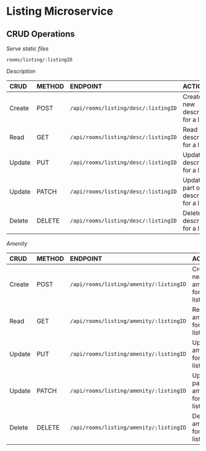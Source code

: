 # Listing Microservice

## CRUD Operations
*Serve static files*
```
rooms/listing/:listingID
```

*Description*

| CRUD    | METHOD  | ENDPOINT                               | ACTION                                      |
|:------- |:--------|:---------------------------------------|:--------------------------------------------|
| Create  | POST    | `/api/rooms/listing/desc/:listingID`   | Create new description for a listing        |
| Read    | GET     | `/api/rooms/listing/desc/:listingID`   | Read description for a listing              |
| Update  | PUT     | `/api/rooms/listing/desc/:listingID`   | Update description for a listing            |
| Update  | PATCH   | `/api/rooms/listing/desc/:listingID`   | Update part of a description for a listing  |
| Delete  | DELETE  | `/api/rooms/listing/desc/:listingID`   | Delete a description for a listing          |


*Amenity*

| CRUD    | METHOD  | ENDPOINT                               | ACTION                                   |
|:------- |:--------|:---------------------------------------|:-----------------------------------------|
| Create  | POST    | `/api/rooms/listing/amenity/:listingID`| Create new amenity for a listing         |
| Read    | GET     | `/api/rooms/listing/amenity/:listingID`| Read amenity for a listing               |
| Update  | PUT     | `/api/rooms/listing/amenity/:listingID`| Update amenity for a listing             |
| Update  | PATCH   | `/api/rooms/listing/amenity/:listingID`| Update part of amenity for a listing     |
| Delete  | DELETE  | `/api/rooms/listing/amenity/:listingID`| Delete amenity for a listing             |


